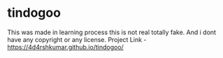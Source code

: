 # tindogoo
This was made in learning process
this is not real totally fake.
And i dont have any copyright or any license.
Project Link -  https://4d4rshkumar.github.io/tindogoo/
